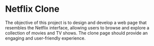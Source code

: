 # Netflix Clone
The objective of this project is to design and develop a web page that resembles the Netflix interface, allowing users to browse and explore a collection of movies and TV shows. The clone page should provide an engaging and user-friendly experience.
